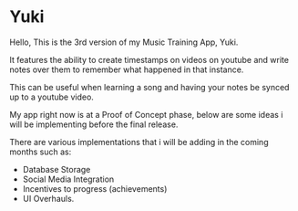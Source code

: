 # Yuki

Hello, This is the 3rd version of my Music Training App, Yuki.

It features the ability to create timestamps on videos on youtube and write notes over them to remember what happened in that instance.

This can be useful when learning a song and having your notes be synced up to a youtube video.


My app right now is at a Proof of Concept phase, below are some ideas i will be implementing before the final release. 


There are various implementations that i will be adding in the coming months such as:

  - Database Storage
  - Social Media Integration 
  - Incentives to progress (achievements)
  - UI Overhauls.

